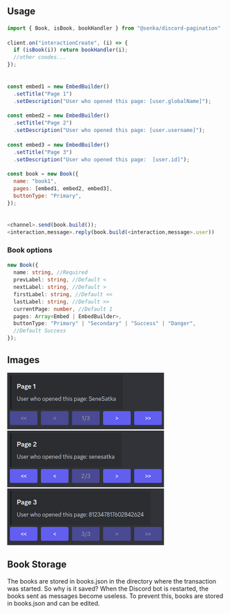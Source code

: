 ## Usage

```js
import { Book, isBook, bookHandler } from "@senka/discord-pagination"

client.on("interactionCreate", (i) => {
  if (isBook(i)) return bookHandler(i);
  //other coodes...
});


const embed1 = new EmbedBuilder()
  .setTitle("Page 1")
  .setDescription("User who opened this page: [user.globalName]");

const embed2 = new EmbedBuilder()
  .setTitle("Page 2")
  .setDescription("User who opened this page: [user.username]");

const embed3 = new EmbedBuilder()
  .setTitle("Page 3")
  .setDescription("User who opened this page:  [user.id]");

const book = new Book({
  name: "book1",
  pages: [embed1, embed2, embed3],
  buttonType: "Primary",
});


<channel>.send(book.build());
<interaction,message>.reply(book.build(<interaction,message>.user))
```

### Book options

```ts
new Book({
  name: string, //Required
  prevLabel: string, //Default <
  nextLabel: string, //Default >
  firstLabel: string, //Default <<
  lastLabel: string, //Default >>
  currentPage: number, //Default 1
  pages: Array<Embed | EmbedBuilder>,
  buttonType: "Primary" | "Secondary" | "Success" | "Danger",
  //Default Success
});
```

## Images

<img src="./assets/Page1.png"/>
<img src="./assets/Page2.png"/>
<img src="./assets/Page3.png"/>

## Book Storage

The books are stored in books.json in the directory where the transaction was started.
So why is it saved?
When the Discord bot is restarted, the books sent as messages become useless. To prevent this, books are stored in books.json and can be edited.
